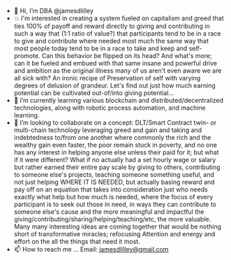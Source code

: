 - 👋 Hi, I’m DBA @jamesdlilley
- 💥 I'm interested in creating a system fueled on capitalism 
and greed that ties 100% of payoff and reward directly to giving 
and contributing in such a way that (1:1 ratio of value?) that 
participants tend to be in a race to give and contribute where 
needed most much the same way that most people today tend to be 
in a race to take  and keep and self-promote. Can this behavior 
be flipped on its head? And what's more;  can it be fueled and 
embued with that same insane and powerful drive and ambition as 
the original illness many of us aren't even aware we are all sick 
with? An ironic recipe of Preservation of self with varying 
degrees of delusion of grandeur. Let's find out just how much 
earning potential can be cultivated out-of/into giving potential...
- 🌱 I’m currently learning various blockchain and 
distributed/decentralized technologies, along with robotic 
process automation, and machine learning.
- 💞️ I’m looking to collaborate on a concept: DLT/Smart 
Contract twin- or multi-chain technology leveraging greed and gain
and taking and indebtedness to/from one another where commonly the 
rich and the wealthy gain even faster,  the poor remain stuck in 
poverty, and no one has any interest in helping anyone else 
unless their paid for it; but what if it were different? What if 
no actually had a set hourly wage or salary but rather earned 
their entire pay scale by giving to others, contributing to 
someone else's projects, teaching someone something useful, and 
not just helping WHERE IT IS NEEDED, but actually basing reward 
and pay off on an equation that takes into consideration just who 
needs exactly what help but how much is needed, where the focus of 
every participant is to seek out those in need, in ways they can 
contribute to someone else's cause and the more meaningful and 
impactful the giving/contributing/sharing/helping/teaching/etc, 
the more valuable. Many many interesting ideas are coming together
that would be nothing short of transformative miracles; refocusing 
Attention and energy and effort on the all the things that need it
most.
- 📫 How to reach me ...
Email: <a href="mailto://jamesdlilley@gmail.com">jamesdlilley@gmail.com</a>
<!---
jamesdlilley/jamesdlilley is a ✨ special ✨ repository because its `README.md` (this file) appears on your GitHub profile.
You can click the Preview link to take a look at your changes.
--->
